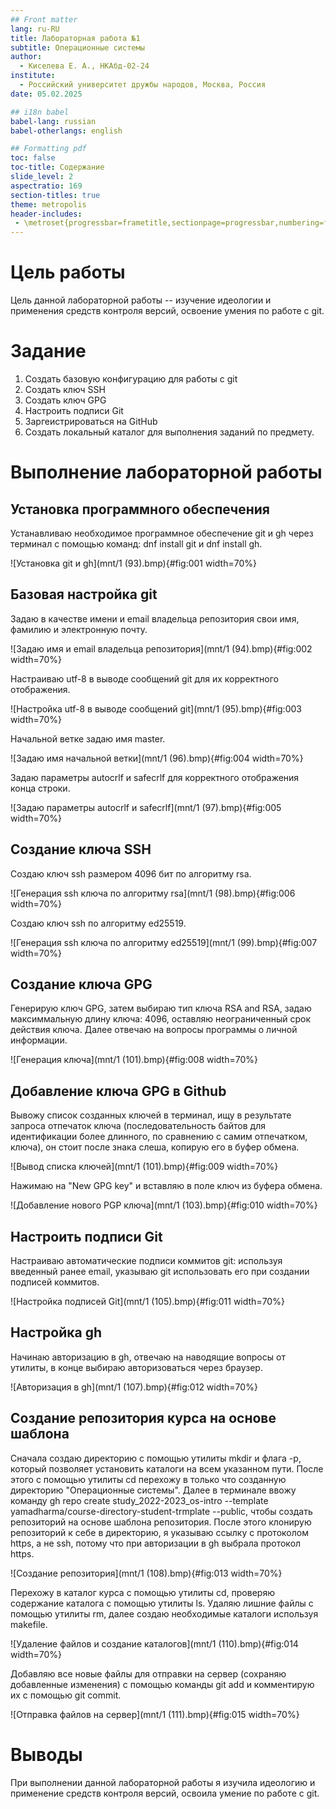 ```yaml
---
## Front matter
lang: ru-RU
title: Лабораторная работа №1
subtitle: Операционные системы
author:
  - Киселева Е. А., НКАбд-02-24
institute:
  - Российский университет дружбы народов, Москва, Россия
date: 05.02.2025

## i18n babel
babel-lang: russian
babel-otherlangs: english

## Formatting pdf
toc: false
toc-title: Содержание
slide_level: 2
aspectratio: 169
section-titles: true
theme: metropolis
header-includes:
 - \metroset{progressbar=frametitle,sectionpage=progressbar,numbering=fraction}
---
```


# Цель работы

Цель данной лабораторной работы -- изучение идеологии и применения средств контроля версий, освоение умения по работе с git.

# Задание

1. Создать базовую конфигурацию для работы с git
2. Создать ключ SSH
3. Создать ключ GPG
4. Настроить подписи Git
5. Заргеистрироваться на GitHub
6. Создать локальный каталог для выполнения заданий по предмету.

# Выполнение лабораторной работы

## Установка программного обеспечения

Устанавливаю необходимое программное обеспечение git и gh через терминал с помощью команд: dnf install git и dnf install gh.

![Установка git и gh](mnt/1 (93).bmp){#fig:001 width=70%}

## Базовая настройка git

Задаю в качестве имени и email владельца репозитория свои имя, фамилию и электронную почту.

![Задаю имя и email владельца репозитория](mnt/1 (94).bmp){#fig:002 width=70%}

Настраиваю utf-8 в выводе сообщений git для их корректного отображения.

![Настройка utf-8 в выводе сообщений git](mnt/1 (95).bmp){#fig:003 width=70%}

Начальной ветке задаю имя master.

![Задаю имя начальной ветки](mnt/1 (96).bmp){#fig:004 width=70%}

Задаю параметры autocrlf и safecrlf для корректного отображения конца строки.

![Задаю параметры autocrlf и safecrlf](mnt/1 (97).bmp){#fig:005 width=70%}

## Создание ключа SSH

Создаю ключ ssh размером 4096 бит по алгоритму rsa.

![Генерация ssh ключа по алгоритму rsa](mnt/1 (98).bmp){#fig:006 width=70%}

Создаю ключ ssh по алгоритму ed25519.

![Генерация ssh ключа по алгоритму ed25519](mnt/1 (99).bmp){#fig:007 width=70%}

## Создание ключа GPG

Генерирую ключ GPG, затем выбираю тип ключа RSA and RSA, задаю максиммальную длину ключа: 4096, оставляю неограниченный срок действия ключа. Далее отвечаю на вопросы программы о личной информации.

![Генерация ключа](mnt/1 (101).bmp){#fig:008 width=70%}

## Добавление ключа GPG в Github

Вывожу список созданных ключей в терминал, ищу в результате запроса отпечаток ключа (последовательность байтов для идентификации более длинного, по сравнению с самим отпечатком, ключа), он стоит после знака слеша, 
копирую его в буфер обмена.

![Вывод списка ключей](mnt/1 (101).bmp){#fig:009 width=70%}	

Нажимаю на "New GPG key" и вставляю в поле ключ из буфера обмена.

![Добавление нового PGP ключа](mnt/1 (103).bmp){#fig:010 width=70%}

## Настроить подписи Git

Настраиваю автоматические подписи коммитов git: используя введенный ранее email, указываю git использовать его при создании подписей коммитов.

![Настройка подписей Git](mnt/1 (105).bmp){#fig:011 width=70%}

## Настройка gh

Начинаю авторизацию в gh, отвечаю на наводящие вопросы от утилиты, в конце выбираю авторизоваться через браузер.

![Авторизация в gh](mnt/1 (107).bmp){#fig:012 width=70%}

## Создание репозитория курса на основе шаблона

Сначала создаю директорию с помощью утилиты mkdir и флага -p, который позволяет установить каталоги на всем указанном пути. После этого с помощью утилиты cd перехожу в только что созданную директорию "Операционные системы".
Далее в терминале ввожу команду gh repo create study_2022-2023_os-intro --template yamadharma/course-directory-student-trmplate --public, чтобы создать репозиторий на основе шаблона репозитория. После этого клонирую репозиторий к себе в 
директорию, я указываю ссылку с протоколом https, а не ssh, потому что при авторизации в gh выбрала протокол https. 

![Создание репозитория](mnt/1 (108).bmp){#fig:013 width=70%}

Перехожу в каталог курса с помощью утилиты cd, проверяю содержание каталога с помощью утилиты ls. Удаляю лишние файлы с помощью утилиты rm, далее создаю необходимые каталоги используя makefile.

![Удаление файлов и создание каталогов](mnt/1 (110).bmp){#fig:014 width=70%}

Добавляю все новые файлы для отправки на сервер (сохраняю добавленные изменения) с помощью команды git add и комментирую их с помощью git commit.

![Отправка файлов на сервер](mnt/1 (111).bmp){#fig:015 width=70%}

# Выводы

При выполнении данной лабораторной работы я изучила идеологию и применение средств контроля версий, освоила умение по работе с git.

